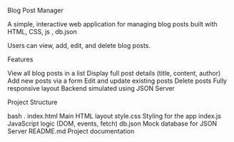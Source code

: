 Blog Post Manager

A simple, interactive web application for managing blog posts  built with HTML, CSS, js , db.json

Users can view, add, edit, and delete blog posts.

 Features

 View all blog posts in a list
 Display full post details (title, content, author)
 Add new posts via a form
 Edit and update existing posts
 Delete posts
 Fully responsive layout
 Backend simulated using JSON Server



Project Structure

bash
.
 index.html           Main HTML layout
 style.css            Styling for the app
 index.js             JavaScript logic (DOM, events, fetch)
 db.json              Mock database for JSON Server
 README.md            Project documentation
